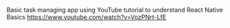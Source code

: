 Basic task managing app using YouTube tutorial to understand React Native Basics
https://www.youtube.com/watch?v=VozPNrt-LfE
